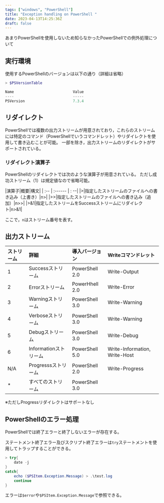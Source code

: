 ```yaml
---
tags: ["windows", "PowerShell"]
title: "Exception handling on PowerShell "
date: 2023-04-13T14:25:36Z
draft: false
---
```


あまりPowerShellを使用しないため知らなかったPowerShellでの例外処理について

## 実行環境
使用するPowerShellのバージョンは以下の通り（詳細は省略）
```powershell
> $PSVersionTable

Name                           Value
----                           -----
PSVersion                      7.3.4
```

## リダイレクト
PowerShellでは複数の出力ストリームが用意されており，これらのストリームには特定のコマンド（PowerShellでいうコマンドレット）やリダイレクトを使用して書き込むことが可能。
一部を除き，出力ストリームのリダイレクトがサポートされている。

### リダイレクト演算子
PowerShellのリダイレクトでは次のような演算子が用意されている。
ただし成功ストリーム（1）は規定値なので省略可能。

|演算子|概要|構文|
| :-- | :------ | : --| 
|>|指定したストリームのファイルへの書き込み（上書き）|n>|
|>>|指定したストリームのファイルへの書き込み（追加）|n>>|
|>&1|指定したストリームをSuccessストリームにリダイレクト|n>&1|

ここで，`n`はストリーム番号を表す。

## 出力ストリーム

|ストリーム|詳細|導入バージョン|Writeコマンドレット|
|:--|:----|:--|:--|
|1|Successストリーム|PowerShell 2.0| Write-Output|
|2|Errorストリーム|PowerHhell 2.0|Write-Error|
|3|Warningストリーム|PowerShell 3.0|Write-Warning|
|4|Verboseストリーム|PowerShell 3.0|Write-Warning|
|5|Debugストリーム|PowerShell 3.0|Write-Debug|
|6|Informationストリーム|PowerShell 5.0|Write-Information, Write-Host|
|N/A|Progresssストリーム|PowerShell 2.0|Write-Progress|
|*|すべてのストリーム|PowerShell 3.0|

※ただしProgressリダイレクトはサポートなし


## PowerShellのエラー処理
PowerShellでは終了エラーと終了しないエラーが存在する。

ステートメント終了エラー及びスクリプト終了エラーは`try`ステートメントを使用してトラップすることができる。

```powershell
> try{
    date -j
}
catch{
    echo ($PSItem.Exception.Message) > .\test.log
    continue
}
```

エラーは`$error`や`$PSItem.Exception.Message`で参照できる。
